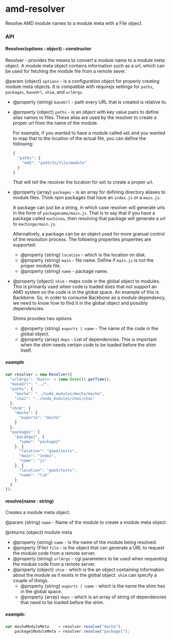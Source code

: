 amd-resolver
===========

Resolve AMD module names to a module meta with a File object.

### API

#### Resolver(options : object) : constructor
Resolver - provides the means to convert a module name to a module meta object. A module meta object contains information such as a url, which can be used for fetching the module file from a remote sever.

@param {object} `options` - is a configuration object for properly creating module meta objects.  It is compatible with requirejs settings for `paths`, `packages`, `baseUrl`, `shim`, and `urlArgs`.

- @property {string} `baseUrl` - path every URL that is created is relative to.

- @property {object} `paths` - is an object with key value pairs to define alias names to files.  These alias are used by the resolver to create a proper url from the name of the module.

  For example, if you wanted to have a module called `md5` and you wanted to map that to the location of the actual file, you can define the following:

  ``` javascript
  {
    "paths": {
      "md5": "path/to/file/module"
    }
  }
  ```

  That will tell the resolver the location for `md5` to create a proper url.

- @property {array} `packages` - is an array for defining directory aliases to module files. Think npm packages that have an `index.js` or a `main.js`.

  A package can just be a string, in which case resolver will generate urls in the form of `packagename/main.js`. That is to say that if you have a package called `machines`, then resolving that package will generate a url to `machinge/main.js`.

  Alternatively, a package can be an object used for more granual control of the resolution process. The following properties properties are supported:

  - @property {string} `location` - which is the location on disk.
  - @property {string} `main` - file name. Define if `main.js` is not the proper module file.
  - @property {string} `name` - package name.


- @property {object} `shim` - maps code in the global object to modules. This is primarily used when code is loaded does that not support an AMD system so the code is in the global space.  An example of this is Backbone.  So, in order to consume Backbone as a module dependency, we need to know how to find it in the global object and possibly dependencies.

  Shims provides two options
  - @property {string} `exports | name` - The name of the code in the global object.
  - @property {array} `deps` - List of dependencies.  This is important when the shim needs certain code to be loaded before the shim itself.


##### example

``` javascript
var resolver = new Resolver({
  "urlArgs": 'bust=' + (new Date()).getTime(),
  "baseUrl": "../",
  "paths": {
    "mocha": "../node_modules/mocha/mocha",
    "chai": "../node_modules/chai/chai"
  },
  "shim": {
    "mocha": {
      "exports": "mocha"
    }
  },
  "packages": [
    "pacakge1", {
      "name": "package2"
    }, {
      "location": "good/tests",
      "main": "index",
      "name": "js"
    }, {
      "location": "good/tests",
      "name": "lib"
    }
  ]
});
```

#### resolve(name : string)

Creates a module meta object.

@param {string} `name` - Name of the module to create a module meta object.

@returns {object} module meta

  - @property {string} `name` - is the name of the module being resolved.
  - @property {File} `file` - is the object that can generate a URL to request the module code from a remote server.
  - @property {string} `urlArgs` - cgi parameters to be used when requesting the module code from a remote server.
  - @property {object} `shim` - which is the an object containing information about the module as it exists in the global object. `shim` can specify a couple of things.
    - @property {string} `exports | name` - which is the name the shim has in the global space.
    - @property {array} `deps` - which is an array of string of dependencies that need to be loaded before the shim.

##### example:

``` javascript
var mochaModuleMeta    = resolver.resolve("mocha"),
    package1ModuleMeta = resolver.resolve("package1");
```

